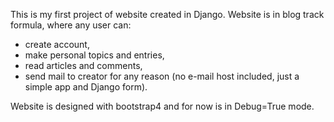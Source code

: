 This is my first project of website created in Django. Website is in blog track formula, where any user can:
- create account,
- make personal topics and entries,
- read articles and comments,
- send mail to creator for any reason (no e-mail host included, just a simple app and Django form).

Website is designed with bootstrap4 and for now is in Debug=True mode.
